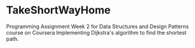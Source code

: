 # TakeShortWayHome
 Programming Assignment Week 2 for Data Structures and Design Patterns course on Coursera
 Implementing Dijkstra's algorithm to find the shortest path.
